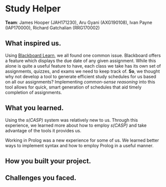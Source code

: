 
# Study Helper

**Team**: James Hooper (JAH171230),  Aru Gyani (AXG190108), Ivan Payne (IAP170000), Richard Gatchalian (RRG170002)

## What inspired us.
Using [Blackboard Learn](https://www.blackboard.com/teaching-learning/learning-management/blackboard-learn), we all found one common issue. Blackboard offers a feature which displays the due date of any given assignment. While this alone is quite a useful feature to have, each class we take has its own set of assignments, quizzes, and exams we need to keep track of. **So**, we thought why not develop a tool to generate efficient study schedules for us based on all our assignments? Implementing *common-sense reasoning* into this tool allows for quick, smart  generation of schedules that aid timely completion of assignments.

## What you learned.
Using the *s(CASP)* system was relatively new to us. Through this experience, we learned more about how to employ *s(CASP)* and take advantage of the tools it provides us. 

Working in Prolog was a new experience for some of us. We learned better ways to implement syntax and how to employ Prolog in a useful manner.

## How you built your project.

## Challenges you faced.




